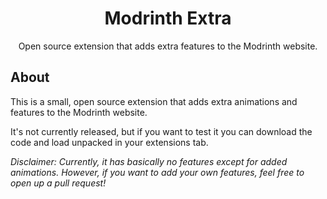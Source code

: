 <div align="center">
  <h1>Modrinth Extra</h1>
  <p align="center">
    Open source extension that adds extra features to the Modrinth website.
  </p>
</div>

## About

This is a small, open source extension that adds extra animations and features to the Modrinth website.

It's not currently released, but if you want to test it you can download the code and load unpacked in your extensions tab.

*Disclaimer: Currently, it has basically no features except for added animations. However, if you want to add your own features, feel free to open up a pull request!*
